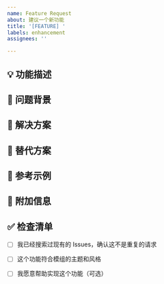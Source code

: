 ```yaml
---
name: Feature Request
about: 建议一个新功能
title: '[FEATURE] '
labels: enhancement
assignees: ''

---
```


## 💡 功能描述
<!-- 清晰简洁地描述你想要的功能 -->



## 🎯 问题背景
<!-- 这个功能要解决什么问题？ -->



## 💭 解决方案
<!-- 描述你想要的解决方案 -->



## 🔄 替代方案
<!-- 描述你考虑过的任何替代解决方案或功能 -->



## 📸 参考示例
<!-- 如果有类似功能的参考，请提供截图或链接 -->



## 📝 附加信息
<!-- 添加任何其他关于功能请求的信息 -->



## ✅ 检查清单
<!-- 请勾选以下项目 -->

- [ ] 我已经搜索过现有的 Issues，确认这不是重复的请求
- [ ] 这个功能符合模组的主题和风格
- [ ] 我愿意帮助实现这个功能（可选）

